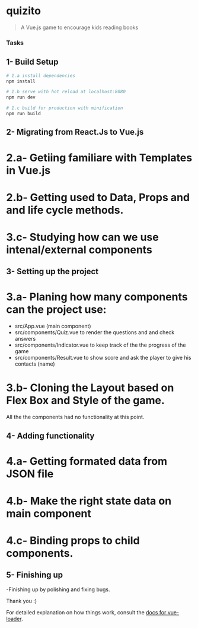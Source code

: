 # quizito

> A Vue.js game to encourage kids reading books

### Tasks

## 1- Build Setup

``` bash
# 1.a install dependencies
npm install

# 1.b serve with hot reload at localhost:8080
npm run dev

# 1.c build for production with minification
npm run build
```
## 2- Migrating from React.Js to Vue.js

# 2.a- Getiing familiare with Templates in Vue.js
# 2.b- Getting used to Data, Props and and life cycle methods.
# 3.c- Studying how can we use intenal/external components

## 3- Setting up the project

# 3.a- Planing how many components can the project use:

- src/App.vue (main component)
- src/components/Quiz.vue to render the questions and and check answers
- src/components/Indicator.vue to keep track of the the progress of the game
- src/components/Result.vue to show score and ask the player to give his contacts (name)

# 3.b- Cloning the Layout based on Flex Box and Style of the game.

All the the components had no functionality at this point.

## 4- Adding functionality

# 4.a- Getting formated data from JSON file
# 4.b- Make the right state data on main component
# 4.c- Binding props to child components.

## 5- Finishing up

-Finishing up by polishing and fixing bugs.

Thank you :)








For detailed explanation on how things work, consult the [docs for vue-loader](http://vuejs.github.io/vue-loader).
